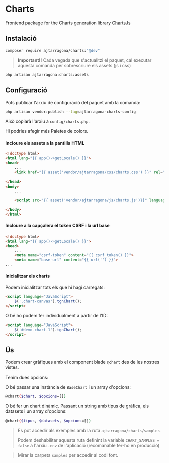 # Charts

Frontend package for the Charts generation library [ChartsJs](https://www.chartjs.org/)

## Instalació

```bash
composer require ajtarragona/charts:"@dev"
```

> **Important!!** Cada vegada que s'actualitzi el paquet, cal executar aquesta comanda per sobrescriure els assets (js i css)
```bash
php artisan ajtarragona:charts:assets
```


## Configuració

Pots publicar l'arxiu de configuració del paquet amb la comanda:

```bash
php artisan vendor:publish --tag=ajtarragona-charts-config
```

Això copiarà l'arxiu a `config/charts.php`.

Hi podries afegir més Paletes de colors.

#### Incloure els assets a la pantilla HTML
```html
<!doctype html>
<html lang="{{ app()->getLocale() }}">
<head>
	...
    <link href="{{ asset('vendor/ajtarragona/css/charts.css') }}" rel="stylesheet">
	
</head>
<body>
    ...

    <script src="{{ asset('vendor/ajtarragona/js/charts.js')}}" language="JavaScript"></script>
	
</body>
</html>
```


#### Incloure a la capçalera el token CSRF i la url base
```html
<!doctype html>
<html lang="{{ app()->getLocale() }}">
<head>
    ...
    <meta name="csrf-token" content="{{ csrf_token() }}">
	<meta name="base-url" content="{{ url('') }}">
...
```


#### Inicialitzar els charts
Podem inicialitzar tots els que hi hagi carregats:
```html
<script language="JavaScript">
	$('.chart-canvas').tgnChart();
</script>
```	
O bé ho podem fer individualment a partir de l'ID:
```html
<script language="JavaScript">
	$('#demo-chart-1').tgnChart();
</script>
```	


## Ús

Podem crear gràfiques amb el component blade `@chart`
des de les nostres vistes.

Tenim dues opcions:

O bé passar una instància de `BaseChart` i un array d'opcions:<br/>
```bash
@chart($chart, $opcions=[])
```

O bé fer un chart dinàmic. Passant un string amb tipus de gràfica, els datasets i un array d'opcions:

```bash
@chart($tipus, $datasets, $opcions=[])
```


> Es pot accedir als exemples amb la ruta `ajtarragona/charts/samples`
>
> Podem deshabilitar aquesta ruta definint la variable `CHART_SAMPLES = false` a l'arxiu `.env` de l'aplicació (recomanable fer-ho en producció)


> Mirar la carpeta `samples` per accedir al codi font.